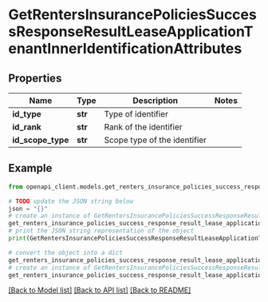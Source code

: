 # GetRentersInsurancePoliciesSuccessResponseResultLeaseApplicationTenantInnerIdentificationAttributes


## Properties

Name | Type | Description | Notes
------------ | ------------- | ------------- | -------------
**id_type** | **str** | Type of identifier | 
**id_rank** | **str** | Rank of the identifier | 
**id_scope_type** | **str** | Scope type of the identifier | 

## Example

```python
from openapi_client.models.get_renters_insurance_policies_success_response_result_lease_application_tenant_inner_identification_attributes import GetRentersInsurancePoliciesSuccessResponseResultLeaseApplicationTenantInnerIdentificationAttributes

# TODO update the JSON string below
json = "{}"
# create an instance of GetRentersInsurancePoliciesSuccessResponseResultLeaseApplicationTenantInnerIdentificationAttributes from a JSON string
get_renters_insurance_policies_success_response_result_lease_application_tenant_inner_identification_attributes_instance = GetRentersInsurancePoliciesSuccessResponseResultLeaseApplicationTenantInnerIdentificationAttributes.from_json(json)
# print the JSON string representation of the object
print(GetRentersInsurancePoliciesSuccessResponseResultLeaseApplicationTenantInnerIdentificationAttributes.to_json())

# convert the object into a dict
get_renters_insurance_policies_success_response_result_lease_application_tenant_inner_identification_attributes_dict = get_renters_insurance_policies_success_response_result_lease_application_tenant_inner_identification_attributes_instance.to_dict()
# create an instance of GetRentersInsurancePoliciesSuccessResponseResultLeaseApplicationTenantInnerIdentificationAttributes from a dict
get_renters_insurance_policies_success_response_result_lease_application_tenant_inner_identification_attributes_from_dict = GetRentersInsurancePoliciesSuccessResponseResultLeaseApplicationTenantInnerIdentificationAttributes.from_dict(get_renters_insurance_policies_success_response_result_lease_application_tenant_inner_identification_attributes_dict)
```
[[Back to Model list]](../README.md#documentation-for-models) [[Back to API list]](../README.md#documentation-for-api-endpoints) [[Back to README]](../README.md)


